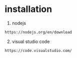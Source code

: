 # installation
1. nodejs
```
https://nodejs.org/en/download
```

2. visual studio code
```
https://code.visualstudio.com/
``` 
